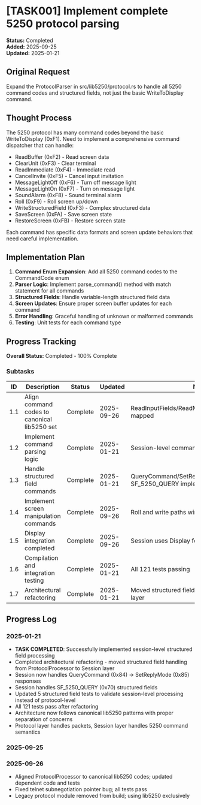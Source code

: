 # [TASK001] Implement complete 5250 protocol parsing

**Status:** Completed  
**Added:** 2025-09-25  
**Updated:** 2025-01-21

## Original Request
Expand the ProtocolParser in src/lib5250/protocol.rs to handle all 5250 command codes and structured fields, not just the basic WriteToDisplay command.

## Thought Process
The 5250 protocol has many command codes beyond the basic WriteToDisplay (0xF1). Need to implement a comprehensive command dispatcher that can handle:
- ReadBuffer (0xF2) - Read screen data
- ClearUnit (0xF3) - Clear terminal
- ReadImmediate (0xF4) - Immediate read
- CancelInvite (0xF5) - Cancel input invitation
- MessageLightOff (0xF6) - Turn off message light
- MessageLightOn (0xF7) - Turn on message light
- SoundAlarm (0xF8) - Sound terminal alarm
- Roll (0xF9) - Roll screen up/down
- WriteStructuredField (0xF3) - Complex structured data
- SaveScreen (0xFA) - Save screen state
- RestoreScreen (0xFB) - Restore screen state

Each command has specific data formats and screen update behaviors that need careful implementation.

## Implementation Plan
1. **Command Enum Expansion**: Add all 5250 command codes to the CommandCode enum
2. **Parser Logic**: Implement parse_command() method with match statement for all commands
3. **Structured Fields**: Handle variable-length structured field data
4. **Screen Updates**: Ensure proper screen buffer updates for each command
5. **Error Handling**: Graceful handling of unknown or malformed commands
6. **Testing**: Unit tests for each command type

## Progress Tracking

**Overall Status:** Completed - 100% Complete

### Subtasks
| ID | Description | Status | Updated | Notes |
|----|-------------|--------|---------|-------|
| 1.1 | Align command codes to canonical lib5250 set | Complete | 2025-09-26 | ReadInputFields/ReadMdtFields/ReadMdtFieldsAlt mapped |
| 1.2 | Implement command parsing logic | Complete | 2025-01-21 | Session-level command processing implemented |
| 1.3 | Handle structured field commands | Complete | 2025-01-21 | QueryCommand/SetReplyMode and SF_5250_QUERY implemented |
| 1.4 | Implement screen manipulation commands | Complete | 2025-09-26 | Roll and write paths wired via Display |
| 1.5 | Display integration completed | Complete | 2025-09-26 | Session uses Display following lib5250 patterns |
| 1.6 | Compilation and integration testing | Complete | 2025-01-21 | All 121 tests passing |
| 1.7 | Architectural refactoring | Complete | 2025-01-21 | Moved structured fields from Protocol to Session layer |

## Progress Log
### 2025-01-21
- **TASK COMPLETED**: Successfully implemented session-level structured field processing
- Completed architectural refactoring - moved structured field handling from ProtocolProcessor to Session layer
- Session now handles QueryCommand (0x84) → SetReplyMode (0x85) responses
- Session handles SF_5250_QUERY (0x70) structured fields 
- Updated 5 structured field tests to validate session-level processing instead of protocol-level
- All 121 tests pass after refactoring
- Architecture now follows canonical lib5250 patterns with proper separation of concerns
- Protocol layer handles packets, Session layer handles 5250 command semantics

### 2025-09-25

### 2025-09-26
- Aligned ProtocolProcessor to canonical lib5250 codes; updated dependent code and tests
- Fixed telnet subnegotiation pointer bug; all tests pass
- Legacy protocol module removed from build; using lib5250 exclusively